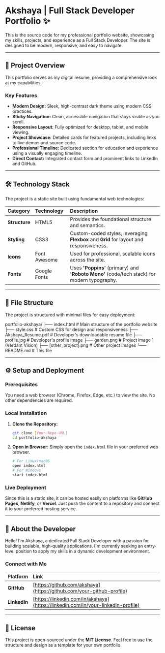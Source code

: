 # Akshaya | Full Stack Developer Portfolio ✨

This is the source code for my professional portfolio website, showcasing my skills, projects, and experience as a Full Stack Developer. The site is designed to be modern, responsive, and easy to navigate.

---

## 🚀 Project Overview

This portfolio serves as my digital resume, providing a comprehensive look at my capabilities.

### Key Features

* **Modern Design:** Sleek, high-contrast dark theme using modern CSS practices.
* **Sticky Navigation:** Clean, accessible navigation that stays visible as you scroll.
* **Responsive Layout:** Fully optimized for desktop, tablet, and mobile viewing.
* **Project Showcase:** Detailed cards for featured projects, including links to live demos and source code.
* **Professional Timeline:** Dedicated section for education and experience using a visually engaging timeline.
* **Direct Contact:** Integrated contact form and prominent links to LinkedIn and GitHub.

---

## 🛠️ Technology Stack

The project is a static site built using fundamental web technologies:

| Category | Technology | Description |
| :--- | :--- | :--- |
| **Structure** | HTML5 | Provides the foundational structure and semantics. |
| **Styling** | CSS3 | Custom-coded styles, leveraging **Flexbox** and **Grid** for layout and responsiveness. |
| **Icons** | Font Awesome | Used for professional, scalable icons across the site. |
| **Fonts** | Google Fonts | Uses **'Poppins'** (primary) and **'Roboto Mono'** (code/tech stack) for modern typography. |

---

## 📂 File Structure

The project is structured with minimal files for easy deployment:

portfolio-akshaya/
├── index.html          # Main structure of the portfolio website
├── style.css           # Custom CSS for design and responsiveness
├── Akshaya_Resume.pdf  # Developer's downloadable resume file
├── profile.jpg         # Developer's profile image
├── garden.png          # Project image 1 (Verdant Vision)
├── [other_project].png # Other project images
└── README.md           # This file

---

## ⚙️ Setup and Deployment

### Prerequisites

You need a web browser (Chrome, Firefox, Edge, etc.) to view the site. No other dependencies are required.

### Local Installation

1.  **Clone the Repository:**
    ```bash
    git clone [Your-Repo-URL]
    cd portfolio-akshaya
    ```
2.  **Open in Browser:**
    Simply open the `index.html` file in your preferred web browser.

    ```bash
    # For Linux/macOS
    open index.html
    # For Windows
    start index.html
    ```

### Live Deployment

Since this is a static site, it can be hosted easily on platforms like **GitHub Pages**, **Netlify**, or **Vercel**. Just push the content to a repository and connect it to your preferred hosting service.

---

## 👤 About the Developer

Hello! I'm Akshaya, a dedicated Full Stack Developer with a passion for building scalable, high-quality applications. I'm currently seeking an entry-level position to apply my skills in a dynamic development environment.

### Connect with Me

| Platform | Link |
| :--- | :--- |
| **GitHub** | [https://github.com/akshaya](https://github.com/your-github-profile) |
| **LinkedIn** | [https://linkedin.com/in/akshaya](https://linkedin.com/in/your-linkedin-profile) |

---

## 📝 License

This project is open-sourced under the **MIT License**.
Feel free to use the structure and design as a template for your own portfolio.
